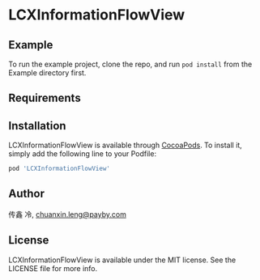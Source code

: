 # LCXInformationFlowView

## Example

To run the example project, clone the repo, and run `pod install` from the Example directory first.

## Requirements

## Installation

LCXInformationFlowView is available through [CocoaPods](https://cocoapods.org). To install
it, simply add the following line to your Podfile:

```ruby
pod 'LCXInformationFlowView'
```

## Author

传鑫 冷, chuanxin.leng@payby.com

## License

LCXInformationFlowView is available under the MIT license. See the LICENSE file for more info.
